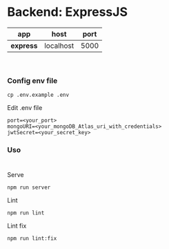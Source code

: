 # Backend: ExpressJS

| app         | host      | port |
| ----------- | --------- | ---- |
| **express** | localhost | 5000 |

<br />

### Config env file

```shell
cp .env.example .env
```

Edit .env file
```shell
port=<your_port>
mongoURI=<your_mongoDB_Atlas_uri_with_credentials>
jwtSecret=<your_secret_key>
```

### Uso

#

Serve
```shell
npm run server
```

Lint
```shell
npm run lint
```

Lint fix
```shell
npm run lint:fix
```
